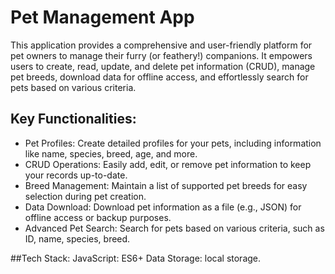 # Pet Management App
This application provides a comprehensive and user-friendly platform for pet owners to manage their furry (or feathery!) companions. It empowers users to create, read, update, and delete pet information (CRUD), manage pet breeds, download data for offline access, and effortlessly search for pets based on various criteria.

## Key Functionalities:
- Pet Profiles: Create detailed profiles for your pets, including information like name, species, breed, age, and more.
- CRUD Operations: Easily add, edit, or remove pet information to keep your records up-to-date.
- Breed Management: Maintain a list of supported pet breeds for easy selection during pet creation.
- Data Download: Download pet information as a file (e.g., JSON) for offline access or backup purposes.
- Advanced Pet Search: Search for pets based on various criteria, such as ID, name, species, breed.
  
##Tech Stack:
JavaScript: ES6+
Data Storage: local storage.
